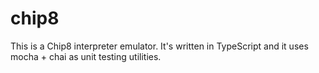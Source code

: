# chip8

This is a Chip8 interpreter emulator.
It's written in TypeScript and it uses mocha + chai as unit testing utilities.
